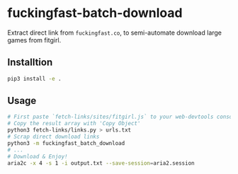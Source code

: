 # fuckingfast-batch-download

Extract direct link from `fuckingfast.co`, to semi-automate download large games from fitgirl.

## Installtion

```bash
pip3 install -e .
```

## Usage

```bash
# First paste `fetch-links/sites/fitgirl.js` to your web-devtools console
# Copy the result array with 'Copy Object'
python3 fetch-links/links.py > urls.txt
# Scrap direct download links
python3 -m fuckingfast_batch_download
# ...
# Download & Enjoy!
aria2c -x 4 -s 1 -i output.txt --save-session=aria2.session
```
